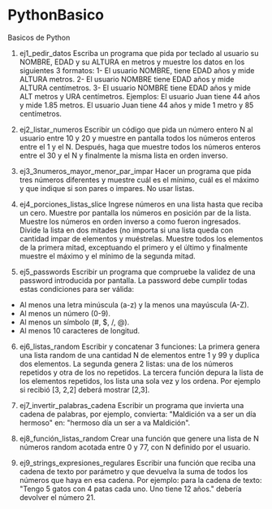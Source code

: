 # PythonBasico
 Basicos de Python

1. ej1_pedir_datos
Escriba un programa que pida por teclado al usuario su NOMBRE, EDAD y su ALTURA en metros y muestre los datos en los siguientes 3 formatos:
1-	El usuario NOMBRE, tiene EDAD años y mide ALTURA metros.
2-	El usuario NOMBRE tiene EDAD años y mide ALTURA centímetros.
3-	El usuario NOMBRE tiene EDAD años y mide ALT metros y URA centímetros.
Ejemplos: El usuario Juan tiene 44 años y mide 1.85 metros.
El usuario Juan tiene 44 años y mide 1 metro y 85 centímetros.

2. ej2_listar_numeros
Escribir un código que pida un número entero N al usuario entre 10 y 20 y muestre en pantalla todos los números enteros entre el 1 y el N. Después, haga que muestre todos los números enteros entre el 30 y el N y finalmente la misma lista en orden inverso.

3. ej3_3numeros_mayor_menor_par_impar
Hacer un programa que pida tres números diferentes y muestre cuál es el mínimo, cuál es el máximo y que indique si son pares o impares. No usar listas.

4. ej4_porciones_listas_slice
Ingrese números en una lista hasta que reciba un cero. Muestre por pantalla los números en posición par de la lista. Muestre los números en orden inverso a como fueron ingresados.
Divide la lista en dos mitades (no importa si una lista queda con cantidad impar de elementos y muéstrelas. Muestre todos los elementos de la primera mitad, exceptuando el primero y el último y finalmente muestre el máximo y el mínimo de la segunda mitad.

5. ej5_passwords
Escribir un programa que compruebe la validez de una password introducida por pantalla.
La password debe cumplir todas estas condiciones para ser válida:
- Al menos una letra minúscula (a-z) y la menos una mayúscula (A-Z).
- Al menos un número (0-9).
- Al menos un símbolo (#, $, /, @).
- Al menos 10 caracteres de longitud.

6. ej6_listas_random
Escribir y concatenar 3 funciones: La primera genera una lista random de una cantidad N de elementos entre 1 y 99 y duplica dos elementos. La segunda genera 2 listas: una de los números repetidos y otra de los no repetidos. La tercera función depura la lista de los elementos repetidos, los lista una sola vez y los ordena. Por ejemplo si recibió [3, 2,2] deberá mostrar [2,3].

7. ej7_invertir_palabras_cadena
Escribir un programa que invierta una cadena de palabras, por ejemplo, convierta: "Maldición va a ser un día hermoso" en: "hermoso día un ser a va Maldición".

8. ej8_función_listas_random
Crear una función que genere una lista de N números random acotada entre 0 y 77, con N definido
por el usuario.

9. ej9_strings_expresiones_regulares
Escribir una función que reciba una cadena de texto por parámetro y que devuelva la suma de todos los números que haya en esa cadena.
Por ejemplo: para la cadena de texto: "Tengo 5 gatos con 4 patas cada uno. Uno tiene 12 años." debería devolver el número 21.
